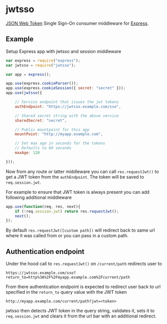 # jwtsso

[JSON Web Token][jwt] Single Sign-On consumer middleware for [Express][].

## Example

Setup Express app with jwtsso and session middleware

```javascript
var express = require("express");
var jwtsso = require("jwtsso");

var app = express();

app.use(express.cookieParser());
app.use(express.cookieSession({ secret: "secret" }));
app.use(jwtsso({

    // Service endpoint that issues the jwt tokens
    authEndpoint: "https://jwtsso.example.com/sso",

    // Shared secret string with the above service
    sharedSecret: "secret",

    // Public mountpoint for this app
    mountPoint: "http://myapp.example.com",

    // Set max age in seconds for the tokens
    // Defaults to 60 seconds
    maxAge: 120

}));
```

Now from any route or latter middleware you can call `res.requestJwt()` to get
a JWT token from the `authEndpoint`. The token will be saved to
`req.session.jwt`.

For example to ensure that JWT token is always present you can add following
additional middleware

```javascript
app.use(function(req, res, next){
    if (!req.session.jwt) return res.requestJwt();
    next();
});
```

By default `res.requestJwt([custom path])` will redirect back to same url where
it was called from or you can pass in a custom path.

## Authentication endpoint

Under the hood call to `res.requestJwt()` on `/current/path` redirects user to

    https://jwtsso.example.com/sso?return_to=http%3A%2F%2Fmyapp.example.com%2Fcurrent/path

From there authentication endpoint is expected to redirect user back to url
specified in the `return_to` query value with the JWT token

    http://myapp.example.com/current/path?jwt=<token>

jwtsso then detects JWT token in the query string, validates it, sets it to
`req.session.jwt` and clears it from the url bar with an additional redirect.

[Express]: http://expressjs.com/
[jwt]: http://tools.ietf.org/html/draft-jones-json-web-token

